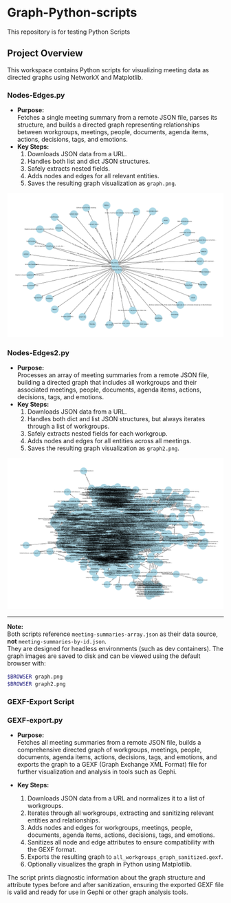 # Graph-Python-scripts

This repository is for testing Python Scripts

## Project Overview

This workspace contains Python scripts for visualizing meeting data as directed graphs using NetworkX and Matplotlib.

### Nodes-Edges.py

- **Purpose:**  
  Fetches a single meeting summary from a remote JSON file, parses its structure, and builds a directed graph representing relationships between workgroups, meetings, people, documents, agenda items, actions, decisions, tags, and emotions.
- **Key Steps:**  
  1. Downloads JSON data from a URL.
  2. Handles both list and dict JSON structures.
  3. Safely extracts nested fields.
  4. Adds nodes and edges for all relevant entities.
  5. Saves the resulting graph visualization as `graph.png`.

![graph.png](graph.png)

### Nodes-Edges2.py

- **Purpose:**  
  Processes an array of meeting summaries from a remote JSON file, building a directed graph that includes all workgroups and their associated meetings, people, documents, agenda items, actions, decisions, tags, and emotions.
- **Key Steps:**  
  1. Downloads JSON data from a URL.
  2. Handles both dict and list JSON structures, but always iterates through a list of workgroups.
  3. Safely extracts nested fields for each workgroup.
  4. Adds nodes and edges for all entities across all meetings.
  5. Saves the resulting graph visualization as `graph2.png`.

![graph2.png](graph2.png)

---

**Note:**  
Both scripts reference `meeting-summaries-array.json` as their data source, **not** `meeting-summaries-by-id.json`.  
They are designed for headless environments (such as dev containers). The graph images are saved to disk and can be viewed using the default browser with:

```bash
$BROWSER graph.png
$BROWSER graph2.png
```

### GEXF-Export Script
### GEXF-export.py

- **Purpose:**  
  Fetches all meeting summaries from a remote JSON file, builds a comprehensive directed graph of workgroups, meetings, people, documents, agenda items, actions, decisions, tags, and emotions, and exports the graph to a GEXF (Graph Exchange XML Format) file for further visualization and analysis in tools such as Gephi.

- **Key Steps:**  
  1. Downloads JSON data from a URL and normalizes it to a list of workgroups.
  2. Iterates through all workgroups, extracting and sanitizing relevant entities and relationships.
  3. Adds nodes and edges for workgroups, meetings, people, documents, agenda items, actions, decisions, tags, and emotions.
  4. Sanitizes all node and edge attributes to ensure compatibility with the GEXF format.
  5. Exports the resulting graph to `all_workgroups_graph_sanitized.gexf`.
  6. Optionally visualizes the graph in Python using Matplotlib.

The script prints diagnostic information about the graph structure and attribute types before and after sanitization, ensuring the exported GEXF file is valid and ready for use in Gephi or other graph analysis tools.
